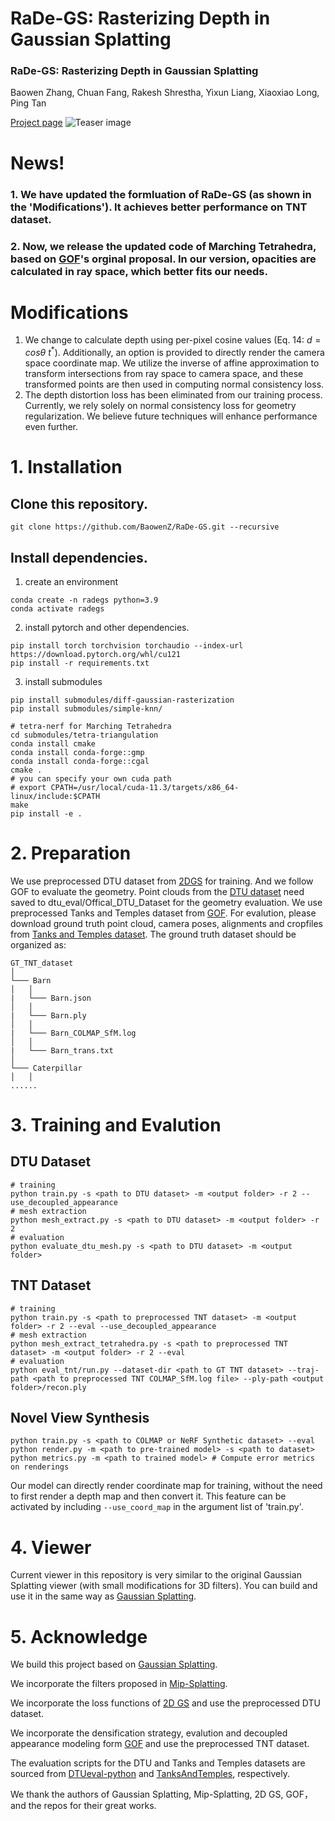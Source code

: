 # RaDe-GS: Rasterizing Depth in Gaussian Splatting

### RaDe-GS: Rasterizing Depth in Gaussian Splatting
Baowen Zhang, Chuan Fang, Rakesh Shrestha, Yixun Liang, Xiaoxiao Long, Ping Tan

[Project page](https://baowenz.github.io/radegs/)
![Teaser image](assets/teaser.png)
# News! 
### 1. We have updated the formluation of RaDe-GS (as shown in the 'Modifications'). It achieves better performance on TNT dataset.
### 2. Now, we release the updated code of Marching Tetrahedra, based on [GOF](https://github.com/autonomousvision/gaussian-opacity-fields/blob/main/eval_tnt/run.py)'s orginal proposal. In our version, opacities are calculated in ray space, which better fits our needs.

# Modifications

1. We change to calculate depth using per-pixel cosine values  (Eq. 14: $d=cos\theta\ t^*$). Additionally, an option is provided to directly render the camera space coordinate map. We utilize the inverse of affine approximation to transform intersections from ray space to camera space, and these transformed points are then used in computing normal consistency loss.
2. The depth distortion loss has been eliminated from our training process. Currently, we rely solely on normal consistency loss for geometry regularization.  We believe future techniques will enhance performance even further.


# 1. Installation
## Clone this repository.
```
git clone https://github.com/BaowenZ/RaDe-GS.git --recursive
```

## Install dependencies.
1. create an environment
```
conda create -n radegs python=3.9
conda activate radegs
```

2. install pytorch and other dependencies.
```
pip install torch torchvision torchaudio --index-url https://download.pytorch.org/whl/cu121
pip install -r requirements.txt
```

3. install submodules
```
pip install submodules/diff-gaussian-rasterization
pip install submodules/simple-knn/

# tetra-nerf for Marching Tetrahedra
cd submodules/tetra-triangulation
conda install cmake
conda install conda-forge::gmp
conda install conda-forge::cgal
cmake .
# you can specify your own cuda path
# export CPATH=/usr/local/cuda-11.3/targets/x86_64-linux/include:$CPATH
make 
pip install -e .
```

# 2. Preparation
We use preprocessed DTU dataset from [2DGS](https://surfsplatting.github.io/) for training. And we follow GOF to evaluate the geometry. Point clouds from the [DTU dataset](https://roboimagedata.compute.dtu.dk/?page_id=36) need saved to dtu_eval/Offical_DTU_Dataset for the geometry evaluation.
We use preprocessed Tanks and Temples dataset from [GOF](https://huggingface.co/datasets/ZehaoYu/gaussian-opacity-fields/tree/main). For evalution, please download ground truth point cloud, camera poses, alignments and cropfiles from [Tanks and Temples dataset](https://www.tanksandtemples.org/download/). The ground truth dataset should be organized as:
```
GT_TNT_dataset
│
└─── Barn
│   │
|   └─── Barn.json
│   │
|   └─── Barn.ply
│   │
|   └─── Barn_COLMAP_SfM.log
│   │
|   └─── Barn_trans.txt
│ 
└─── Caterpillar
│   │
......
```

# 3. Training and Evalution
## DTU Dataset
```
# training
python train.py -s <path to DTU dataset> -m <output folder> -r 2 --use_decoupled_appearance
# mesh extraction
python mesh_extract.py -s <path to DTU dataset> -m <output folder> -r 2
# evaluation
python evaluate_dtu_mesh.py -s <path to DTU dataset> -m <output folder>
```
## TNT Dataset
```
# training
python train.py -s <path to preprocessed TNT dataset> -m <output folder> -r 2 --eval --use_decoupled_appearance
# mesh extraction
python mesh_extract_tetrahedra.py -s <path to preprocessed TNT dataset> -m <output folder> -r 2 --eval
# evaluation
python eval_tnt/run.py --dataset-dir <path to GT TNT dataset> --traj-path <path to preprocessed TNT COLMAP_SfM.log file> --ply-path <output folder>/recon.ply
```
## Novel View Synthesis
```
python train.py -s <path to COLMAP or NeRF Synthetic dataset> --eval
python render.py -m <path to pre-trained model> -s <path to dataset>
python metrics.py -m <path to trained model> # Compute error metrics on renderings
```
Our model can directly render coordinate map for training, without the need to first render a depth map and then convert it. This feature can be activated by including `--use_coord_map` in the argument list of 'train.py'.

# 4. Viewer
Current viewer in this repository is very similar to the original Gaussian Splatting viewer (with small modifications for 3D filters).
You can build and use it in the same way as [Gaussian Splatting](https://github.com/graphdeco-inria/gaussian-splatting).


# 5. Acknowledge
We build this project based on [Gaussian Splatting](https://github.com/graphdeco-inria/gaussian-splatting).

We incorporate the filters proposed in [Mip-Splatting](https://github.com/autonomousvision/mip-splatting).

We incorporate the loss functions of [2D GS](https://github.com/hbb1/2d-gaussian-splatting) and use the preprocessed DTU dataset.

We incorporate the densification strategy, evalution and decoupled appearance modeling form [GOF](https://github.com/autonomousvision/gaussian-opacity-fields/tree/main)  and use the preprocessed TNT dataset.

The evaluation scripts for the DTU and Tanks and Temples datasets are sourced from [DTUeval-python](https://github.com/jzhangbs/DTUeval-python) and [TanksAndTemples](https://github.com/isl-org/TanksAndTemples/tree/master/python_toolbox/evaluation), respectively.

We thank the authors of Gaussian Splatting, Mip-Splatting, 2D GS, GOF， and the repos for their great works.